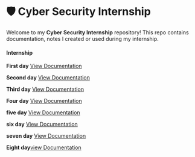 
# 🛡️ Cyber Security Internship

Welcome to my **Cyber Security Internship** repository! This repo contains documentation, notes I created or used during my internship.

#### Internship

**First day** [View Documentation](./Day-1/day1.md)

**Second day** [View Documentation](./Day-2/day2.md)

**Third day** [View Documentation](./Day-3/day3.md)

**Four day** [View Documentation](./Day-4/day4.md)

**five day** [View Documentation](./Day-5/day5.md)

**six day** [View Documentation](./Day-6/day6.md)

**seven day** [View Documentation](./Day-7/day7.md)

**Eight day**[view Documentation](./Day-8/day8.md)
